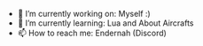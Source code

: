 - 🔭 I’m currently working on: Myself :)
- 🌱 I’m currently learning: Lua and About Aircrafts
- 📫 How to reach me: Endernah (Discord)

